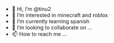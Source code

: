 - 👋 Hi, I’m @tinu2
- 👀 I’m interested in minecraft and roblox
- 🌱 I’m currently learning spanish
- 💞️ I’m looking to collaborate on ...
- 📫 How to reach me ...

<!---
tinu2/tinu2 is a ✨ special ✨ repository because its `README.md` (this file) appears on your GitHub profile.
You can click the Preview link to take a look at your changes.
--->
